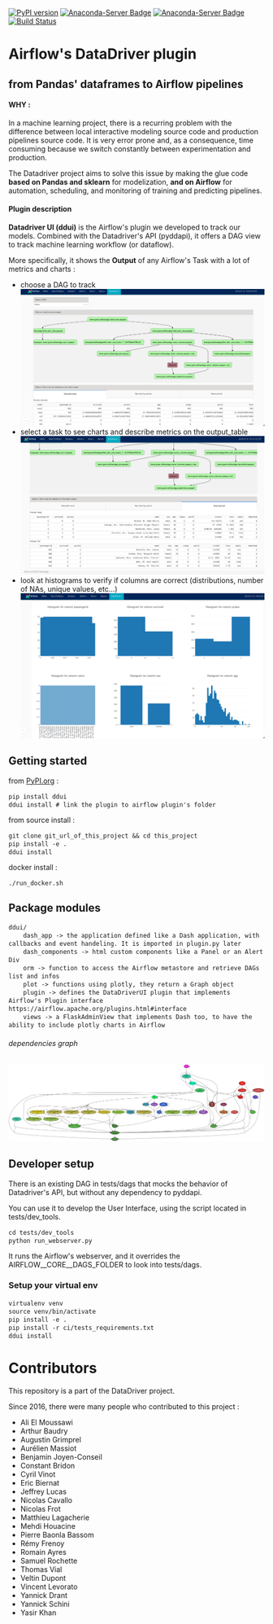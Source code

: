 [![PyPI version](https://badge.fury.io/py/ddui.svg)](https://badge.fury.io/py/ddui)
[![Anaconda-Server Badge](https://anaconda.org/octo/ddui/badges/latest_release_date.svg)](https://anaconda.org/octo/ddui)
[![Anaconda-Server Badge](https://anaconda.org/octo/ddui/badges/version.svg)](https://anaconda.org/octo/ddui)
[![Build Status](http://ec2-52-212-162-0.eu-west-1.compute.amazonaws.com:8080/buildStatus/icon?job=dd-ui-airflow%2Fmaster)](http://ec2-52-212-162-0.eu-west-1.compute.amazonaws.com:8080/job/dd-ui-airflow/job/master/)

# Airflow's DataDriver plugin

## from Pandas' dataframes to Airflow pipelines

#### WHY : 

In a machine learning project, there is a recurring problem 
with the difference between local interactive modeling source code 
and production pipelines source code. 
It is very error prone and, as a consequence, time consuming because we 
switch constantly between experimentation and production.
 
The Datadriver project aims to solve this issue by making the glue code **based on Pandas and sklearn**
for modelization, **and on Airflow** for automation, scheduling, and monitoring of training 
and predicting pipelines.

#### Plugin description

**Datadriver UI (ddui)** is the Airflow's plugin we developed to track our models. 
Combined with the Datadriver's API (pyddapi), it offers a DAG view to track machine learning workflow (or dataflow).

More specifically, it shows the **Output** of any Airflow's Task with a lot of metrics and
charts : 

 - choose a DAG to track
![img/ddui_titan1.png](img/ddui_titan1.png)
 - select a task to see charts and describe metrics on the output_table
![img/ddui_titan3.png](img/ddui_titan3.png) 
 - look at histograms to verify if columns are correct (distributions, number of NAs,
  unique values, etc...)
![img/ddui_titan2.png](img/ddui_titan2.png) 

## Getting started

from [PyPI.org](https://pypi.org/project/ddui/) :

    pip install ddui
    ddui install # link the plugin to airflow plugin's folder    

from source install :

    git clone git_url_of_this_project && cd this_project
    pip install -e .
    ddui install
    
docker install :

    ./run_docker.sh


## Package modules

    ddui/
        dash_app -> the application defined like a Dash application, with callbacks and event handeling. It is imported in plugin.py later
        dash_components -> html custom components like a Panel or an Alert Div
        orm -> function to access the Airflow metastore and retrieve DAGs list and infos
        plot -> functions using plotly, they return a Graph object
        plugin -> defines the DataDriverUI plugin that implements Airflow's Plugin interface https://airflow.apache.org/plugins.html#interface
        views -> a FlaskAdminView that implements Dash too, to have the ability to include plotly charts in Airflow
        

###### dependencies graph

![pydeps ddui](img/dependencies_analysis.png)       

## Developer setup

There is an existing DAG in tests/dags that mocks the behavior of Datadriver's API, but
without any dependency to pyddapi.

You can use it to develop the User Interface, using the script located in tests/dev_tools.
    
    cd tests/dev_tools
    python run_webserver.py
    
It runs the Airflow's webserver, and it overrides the AIRFLOW__CORE__DAGS_FOLDER to look into tests/dags.

### Setup your virtual env

    virtualenv venv
    source venv/bin/activate
    pip install -e .
    pip install -r ci/tests_requirements.txt
    ddui install
    


# Contributors

This repository is a part of the DataDriver project.
 
Since 2016, there were many people who contributed to this project : 

* Ali El Moussawi
* Arthur Baudry
* Augustin Grimprel
* Aurélien Massiot
* Benjamin Joyen-Conseil
* Constant Bridon
* Cyril Vinot
* Eric Biernat
* Jeffrey Lucas
* Nicolas Cavallo
* Nicolas Frot
* Matthieu Lagacherie  
* Mehdi Houacine
* Pierre Baonla Bassom
* Rémy Frenoy
* Romain Ayres
* Samuel Rochette
* Thomas Vial
* Veltin Dupont 
* Vincent Levorato
* Yannick Drant
* Yannick Schini
* Yasir Khan
